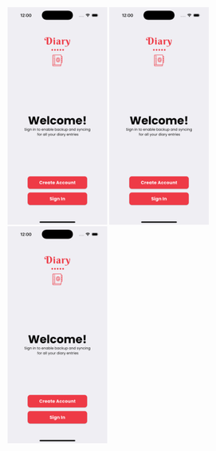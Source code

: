 <p float="left">
  <img src="screenshot/welcome.png" width="200" />
  <img src="screenshot/welcome.png" width="200" />
  <img src="screenshot/welcome.png" width="200" />
</p>
